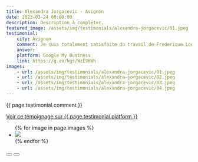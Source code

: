 ```yaml
---
title: Alexandra Jorgacevic - Avignon
date: 2023-03-24 00:00:00
description: Description à compléter.
featured_image: /assets/img/testimonials/alexandra-jorgacevic/01.jpeg
testimonial:
    city: Avignon
    comment: Je suis totalement satisfaite du travail de Frederique Lodola. Je ne pouvais espérer meilleur accompagnement dans ma recherche. Frederique est extrêmement précise, investie, disponible et a parfaitement compris mon projet. De plus, j'ai énormément apprécié l'aspect humain lors de mes différents échanges  Frédérique. Une expérience positive à 100%.
    answer:
    platform: Google My Business
    link: https://g.co/kgs/WzE9KWh
images:
    - url: /assets/img/testimonials/alexandra-jorgacevic/01.jpeg
    - url: /assets/img/testimonials/alexandra-jorgacevic/02.jpeg
    - url: /assets/img/testimonials/alexandra-jorgacevic/03.jpeg
    - url: /assets/img/testimonials/alexandra-jorgacevic/04.jpeg
---
```


{{ page.testimonial.comment }}

<a href="{{ page.testimonial.link }}" target="blank">Voir ce témoignage sur {{ page.testimonial.platform }}</a>

<div class="blogGlide fullWidth">
    <div class="glide__track" data-glide-el="track">
        <ul class="glide__slides">
            {% for image in page.images %}
            <li class="glide__slide">
                <img src="{{ image.url }}">
            </li>
            {% endfor %}
        </ul>
    </div>
    <div class="glide__arrows d-flex justify-content-center mt-2" data-glide-el="controls">
          <button class="glide__arrow text-default position-static" data-glide-dir="<"><i class="ni ni-bold-left"></i></button>
          <button class="glide__arrow text-default position-static" data-glide-dir=">"><i class="ni ni-bold-right"></i></button>
    </div>
</div>